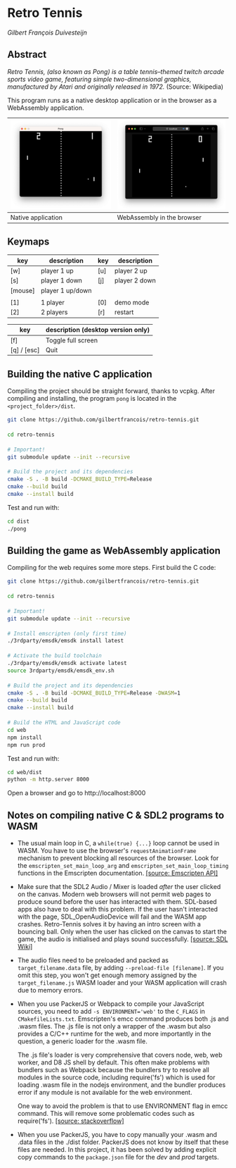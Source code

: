 # Retro Tennis

_Gilbert François Duivesteijn_

## Abstract

_Retro Tennis, (also known as Pong) is a table tennis–themed twitch arcade sports video game, featuring simple two-dimensional graphics, manufactured by Atari and originally released in 1972._ (Source: Wikipedia)

This program runs as a native desktop application or in the browser as a WebAssembly application.



| ![Desktop](resources/images/native.png) | ![Web](resources/images/browser.png) |
| --------------------------------------- | ------------------------------------ |
| Native application                      | WebAssembly in the browser           |



## Keymaps

| key     | description      | key  | description   |
| ------- | ---------------- | ---- | ------------- |
| [w]     | player 1 up      | [u]  | player 2 up   |
| [s]     | player 1 down    | [j]  | player 2 down |
| [mouse] | player 1 up/down |      |               |
|         |                  |      |               |
| [1]     | 1 player         | [0]  | demo mode     |
| [2]     | 2 players        | [r]  | restart       |

| key         | description (desktop version only) |
| ----------- | ---------------------------------- |
| [f]         | Toggle full screen                 |
| [q] / [esc] | Quit                               |




## Building the native C application

Compiling the project should be straight forward, thanks to vcpkg. After compiling and installing, the program `pong` is located in the `<project_folder>/dist`.

```sh
git clone https://github.com/gilbertfrancois/retro-tennis.git

cd retro-tennis

# Important!
git submodule update --init --recursive

# Build the project and its dependencies
cmake -S . -B build -DCMAKE_BUILD_TYPE=Release
cmake --build build
cmake --install build
```

Test and run with:

```sh
cd dist
./pong
```



## Building the game as WebAssembly application

Compiling for the web requires some more steps. First build the C code:

```sh
git clone https://github.com/gilbertfrancois/retro-tennis.git

cd retro-tennis

# Important!
git submodule update --init --recursive

# Install emscripten (only first time)
./3rdparty/emsdk/emsdk install latest

# Activate the build toolchain
./3rdparty/emsdk/emsdk activate latest
source 3rdparty/emsdk/emsdk_env.sh

# Build the project and its dependencies
cmake -S . -B build -DCMAKE_BUILD_TYPE=Release -DWASM=1
cmake --build build
cmake --install build

# Build the HTML and JavaScript code
cd web
npm install
npm run prod
```

Test and run with:

```sh
cd web/dist
python -m http.server 8000
```

Open a browser and go to http://localhost:8000 



## Notes on compiling native C & SDL2 programs to WASM

- The usual main loop in C, a `while(true) {...}` loop cannot be used in WASM. You have to use the browser's `requestAnimationFrame` mechanism to prevent blocking all resources of the browser. Look for the `emscripten_set_main_loop_arg` and `emscripten_set_main_loop_timing` functions in the Emscripten documentation. [[source: Emscripten API]](https://emscripten.org/docs/api_reference/emscripten.h.html#c.emscripten_set_main_loop_arg)

- Make sure that the SDL2 Audio / Mixer is loaded *after* the user clicked on the canvas. Modern web browsers will not permit web pages to produce sound before the user has interacted with them. SDL-based apps also have to deal with this problem. If the user hasn't interacted with the page, SDL_OpenAudioDevice will fail and the WASM app crashes. Retro-Tennis solves it by having an intro screen with a bouncing ball. Only when the user has clicked on the canvas to start the game, the audio is initialised and plays sound successfully. [[source: SDL Wiki]](https://wiki.libsdl.org/SDL2/README/emscripten)

- The audio files need to be preloaded and packed as `target_filename.data` file, by adding `--preload-file [filename]`. If you omit this step, you won't get enough memory assigned by the `target_filename.js` WASM loader and your WASM application will crash due to memory errors.

- When you use PackerJS or Webpack to compile your JavaScript sources, you need to add `-s ENVIRONMENT='web'`  to the `C_FLAGS` in `CMakefileLists.txt`.  Emscripten's emcc command produces both .js and .wasm files. The .js file is not only a wrapper of the .wasm but also provides a C/C++ runtime for the web, and more importantly in the question, a generic loader for the .wasm file.

  The .js file's loader is very comprehensive that covers node, web, web worker, and D8 JS shell by default. This often make problems with bundlers such as Webpack because the bundlers try to resolve all modules in the source code, including require('fs') which is used for loading .wasm file in the nodejs environment, and the bundler produces error if any module is not available for the web environment.

  One way to avoid the problem is that to use ENVIRONMENT flag in emcc command. This will remove some problematic codes such as require('fs'). [[source: stackoverflow]](https://stackoverflow.com/questions/59487224/webpack-throws-error-with-emscripten-cant-resolve-fs)
  
- When you use PackerJS, you have to copy manually your .wasm and .data files in the ./dist folder. PackerJS does not know by itself that these files are needed. In this project, it has been solved by adding explicit copy commands to the `package.json` file for the *dev* and *prod* targets.
